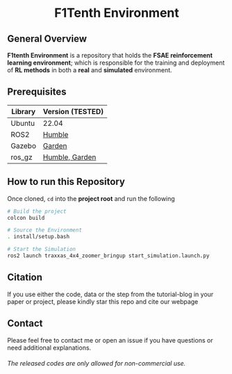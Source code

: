 <h1 align="center">
  <br>
F1Tenth Environment
  <br>
</h1>


## General Overview
**F1tenth Environment** is a repository that holds the **FSAE reinforcement learning environment**; which is responsible for the training and deployment of **RL methods** in both a **real** and **simulated** environment.


## Prerequisites
|Library         | Version (TESTED) |
|----------------------|----|
| Ubuntu | 22.04|
| ROS2| [Humble](https://docs.ros.org/en/humble/Installation/Ubuntu-Install-Debians.html)|
| Gazebo |[Garden](https://gazebosim.org/docs/garden/install_ubuntu) |
| ros_gz | [Humble, Garden](https://github.com/gazebosim/ros_gz/tree/ros2#from-source)|


## How to run this Repository

Once cloned, `cd` into the **project root** and run the following

``` bash
# Build the project
colcon build

# Source the Environment
. install/setup.bash

# Start the Simulation
ros2 launch traxxas_4x4_zoomer_bringup start_simulation.launch.py 

```

## Citation
If you use either the code, data or the step from the tutorial-blog in your paper or project, please kindly star this repo and cite our webpage

## Contact
Please feel free to contact me or open an issue if you have questions or need additional explanations.

######  The released codes are only allowed for non-commercial use.
